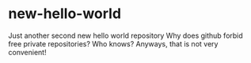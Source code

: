 # new-hello-world
Just another second new hello world repository
Why does github forbid free private repositories?
Who knows?
Anyways, that is not very convenient!
